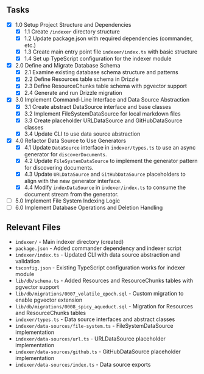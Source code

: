 ## Tasks

- [x] 1.0 Setup Project Structure and Dependencies
  - [x] 1.1 Create `/indexer` directory structure
  - [x] 1.2 Update package.json with required dependencies (commander, etc.)
  - [x] 1.3 Create main entry point file `indexer/index.ts` with basic structure
  - [x] 1.4 Set up TypeScript configuration for the indexer module
- [x] 2.0 Define and Migrate Database Schema
  - [x] 2.1 Examine existing database schema structure and patterns
  - [x] 2.2 Define Resources table schema in Drizzle
  - [x] 2.3 Define ResourceChunks table schema with pgvector support
  - [x] 2.4 Generate and run Drizzle migration
- [x] 3.0 Implement Command-Line Interface and Data Source Abstraction
  - [x] 3.1 Create abstract DataSource interface and base classes
  - [x] 3.2 Implement FileSystemDataSource for local markdown files
  - [x] 3.3 Create placeholder URLDataSource and GitHubDataSource classes
  - [x] 3.4 Update CLI to use data source abstraction
- [x] 4.0 Refactor Data Source to Use Generators
  - [x] 4.1 Update `DataSource` interface in `indexer/types.ts` to use an async generator for `discoverDocuments`.
  - [x] 4.2 Update `FileSystemDataSource` to implement the generator pattern for discovering documents.
  - [x] 4.3 Update `URLDataSource` and `GitHubDataSource` placeholders to align with the new generator interface.
  - [x] 4.4 Modify `indexDataSource` in `indexer/index.ts` to consume the document stream from the generator.
- [ ] 5.0 Implement File System Indexing Logic
- [ ] 6.0 Implement Database Operations and Deletion Handling

## Relevant Files

- `indexer/` - Main indexer directory (created)
- `package.json` - Added commander dependency and indexer script
- `indexer/index.ts` - Updated CLI with data source abstraction and validation
- `tsconfig.json` - Existing TypeScript configuration works for indexer module
- `lib/db/schema.ts` - Added Resources and ResourceChunks tables with pgvector support
- `lib/db/migrations/0007_volatile_epoch.sql` - Custom migration to enable pgvector extension
- `lib/db/migrations/0008_spicy_aqueduct.sql` - Migration for Resources and ResourceChunks tables
- `indexer/types.ts` - Data source interfaces and abstract classes
- `indexer/data-sources/file-system.ts` - FileSystemDataSource implementation
- `indexer/data-sources/url.ts` - URLDataSource placeholder implementation
- `indexer/data-sources/github.ts` - GitHubDataSource placeholder implementation
- `indexer/data-sources/index.ts` - Data source exports
